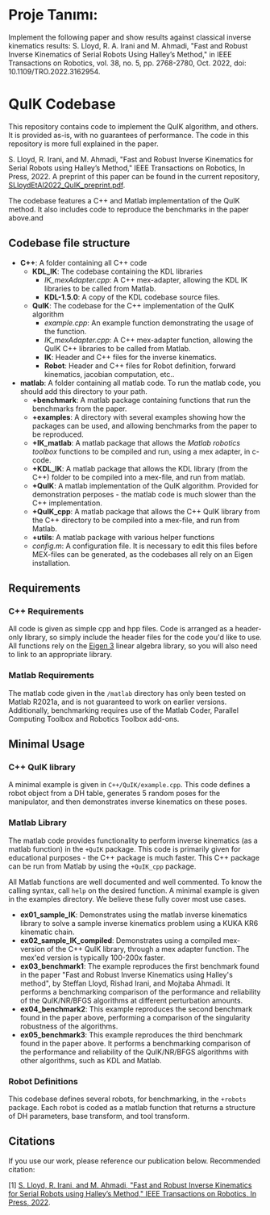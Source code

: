 # Proje Tanımı:
Implement the following paper and show results against classical inverse kinematics results: S. Lloyd, R. A. Irani and M. Ahmadi, "Fast and Robust Inverse Kinematics of Serial Robots Using Halley’s Method," in IEEE Transactions on Robotics, vol. 38, no. 5, pp. 2768-2780, Oct. 2022, doi: 10.1109/TRO.2022.3162954.




# QuIK Codebase

This repository contains code to implement the QuIK algorithm, and others. It is provided as-is, with no guarantees of performance. The code in this repository is more full explained in the paper.

S. Lloyd, R. Irani, and M. Ahmadi, "Fast and Robust Inverse Kinematics for Serial Robots using Halley’s Method," IEEE Transactions on Robotics, In Press, 2022. A preprint of this paper can be found in the current repository, [SLloydEtAl2022_QuIK_preprint.pdf](SLloydEtAl2022_QuIK_preprint.pdf).

The codebase features a C++ and Matlab implementation of the QuIK method. It also includes code to reproduce the benchmarks in the paper above.and

## Codebase file structure

 * **C++**: A folder containing all C++ code
	 * **KDL_IK**: The codebase containing the KDL libraries
		 * *IK_mexAdapter.cpp*: A C++ mex-adapter, allowing the KDL IK libraries to be called from Matlab.
		 * **KDL-1.5.0**: A copy of the KDL codebase source files.
	 * **QuIK**: The codebase for the C++ implementation of the QuIK algorithm
		 * *example.cpp*: An example function demonstrating the usage of the function.
		 * *IK_mexAdapter.cpp*: A C++ mex-adapter function, allowing the QuIK C++ libraries to be called from Matlab.
		 * **IK**: Header and C++ files for the inverse kinematics.
		 * **Robot**: Header and C++ files for Robot definition, forward kinematics, jacobian computation, etc..
 * **matlab**: A folder containing all matlab code. To run the matlab code, you should add this directory to your path.
	 * **+benchmark**: A matlab package containing functions that run the benchmarks from the paper.
	 * **+examples**: A directory with several examples showing how the packages can be used, and allowing benchmarks from the paper to be reproduced.
	 * **+IK_matlab**: A matlab package that allows the *Matlab robotics toolbox* functions to be compiled and run, using a mex adapter, in c-code.
	 * **+KDL_IK**: A matlab package that allows the KDL library (from the C++) folder to be compiled into a mex-file, and run from matlab.
	 * **+QuIK**: A matlab implementation of the QuIK algorithm. Provided for demonstration perposes - the matlab code is much slower than the C++ implementation.
	 * **+QuIK_cpp**: A matlab package that allows the C++ QuIK library from the C++ directory to be compiled into a mex-file, and run from Matlab.
	 * **+utils**: A matlab package with various helper functions
	 * *config.m*: A configuration file. It is necessary to edit this files before MEX-files can be generated, as the codebases all rely on an Eigen installation.

## Requirements
### C++ Requirements
All code is given as simple cpp and hpp files. Code is arranged as a header-only library, so simply include the header files for the code you'd like to use. All functions rely on the [Eigen 3](https://eigen.tuxfamily.org) linear algebra library, so you will also need to link to an appropriate library.

### Matlab Requirements
The matlab code given in the ``/matlab`` directory has only been tested on Matlab R2021a, and is not guaranteed to work on earlier versions. Additionally, benchmarking requires use of the Matlab Coder, Parallel Computing Toolbox and Robotics Toolbox add-ons.

## Minimal Usage

### C++ QuIK library

A minimal example is given in ``C++/QuIK/example.cpp``. This code defines a robot object from a DH table, generates 5 random poses for the manipulator, and then demonstrates inverse kinematics on these poses.

### Matlab Library

The matlab code provides functionality to perform inverse kinematics (as a matlab function) in the ``+QuIK`` package. This code is primarily given for educational purposes - the C++ package is much faster. This C++ package can be run from Matlab by using the ``+QuIK_cpp`` package.

All Matlab functions are well documented and well commented. To know the calling syntax, call ``help`` on the desired function. A minimal example is given in the examples directory. We believe these fully cover most use cases.

 * **ex01_sample_IK**: Demonstrates using the matlab inverse kinematics library to solve a sample inverse kinematics problem using a KUKA KR6 kinematic chain.
 * **ex02_sample_IK_compiled**: Demonstrates using a compiled mex-version of the C++ QuIK library, through a mex adapter function. The mex'ed version is typically 100-200x faster.
 * **ex03_benchmark1**: The example reproduces the first benchmark found in the paper "Fast and Robust Inverse Kinematics using Halley's method", by Steffan Lloyd, Rishad Irani, and Mojtaba Ahmadi. It performs a benchmarking comparison of the performance and reliability of the QuIK/NR/BFGS algorithms at different perturbation amounts.
 *  **ex04_benchmark2**: This example reproduces the second benchmark found in the paper above, performing a comparison of the singularity robustness of the algorithms.
 * **ex05_benchmark3**: This example reproduces the third benchmark found in the paper above. It performs a benchmarking comparison of the performance and reliability of the QuIK/NR/BFGS algorithms with other algorithms, such as KDL and Matlab.

### Robot Definitions

This codebase defines several robots, for benchmarking, in the ``+robots`` package. Each robot is coded as a matlab function that returns a structure of DH parameters, base transform, and tool transform.

## Citations

If you use our work, please reference our publication below. Recommended citation:

[1] [S. Lloyd, R. Irani, and M. Ahmadi, "Fast and Robust Inverse Kinematics for Serial Robots using Halley’s Method," IEEE Transactions on Robotics, In Press, 2022](SLloydEtAl2022_QuIK_preprint.pdf).
